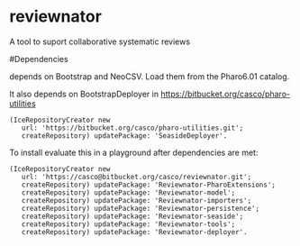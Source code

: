 # reviewnator

A tool to suport collaborative systematic reviews

#Dependencies

depends on Bootstrap and NeoCSV. Load them from the Pharo6.01 catalog. 

It also depends on BootstrapDeployer in https://bitbucket.org/casco/pharo-utilities

```
(IceRepositoryCreator new
   url: 'https://bitbucket.org/casco/pharo-utilities.git';
   createRepository) updatePackage: 'SeasideDeployer'.
```

To install evaluate this in a playground after dependencies are met:

```
(IceRepositoryCreator new
   url: 'https://casco@bitbucket.org/casco/reviewnator.git';
   createRepository) updatePackage: 'Reviewnator-PharoExtensions';
   createRepository) updatePackage: 'Reviewnator-model';
   createRepository) updatePackage: 'Reviewnator-importers';
   createRepository) updatePackage: 'Reviewnator-persistence';
   createRepository) updatePackage: 'Reviewnator-seaside';
   createRepository) updatePackage: 'Reviewnator-tools';
   createRepository) updatePackage: 'Reviewnator-deployer'.